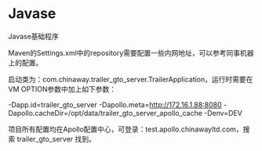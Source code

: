 # Javase
Javase基础程序


Maven的Settings.xml中的repository需要配置一些内网地址，可以参考同事机器上的配置。

启动类为：com.chinaway.trailer_gto_server.TrailerApplication，运行时需要在VM OPTION参数中加上如下参数：

-Dapp.id=trailer_gto_server -Dapollo.meta=http://172.16.1.88:8080 -Dapollo.cacheDir=/opt/data/trailer_gto_server_apollo_cache -Denv=DEV

项目所有配置均在Apollo配置中心，可登录：test.apollo.chinawayltd.com，搜索 trailer_gto_server 找到。
